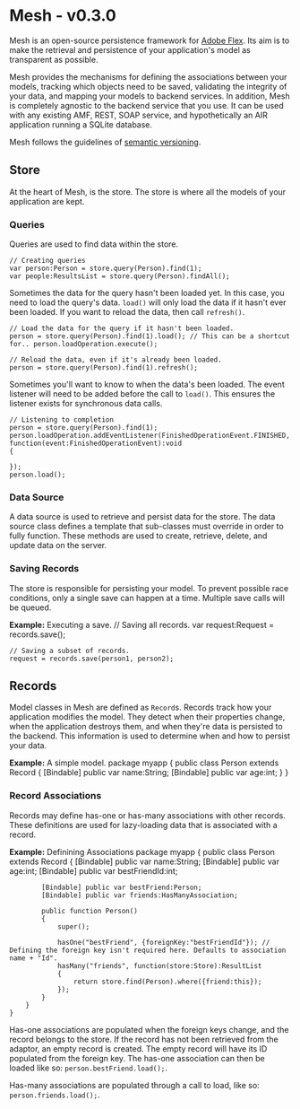 # Mesh - v0.3.0
Mesh is an open-source persistence framework for [Adobe Flex](http://www.adobe.com/products/flex/). Its aim is to make the retrieval and persistence of your application's model as transparent as possible.

Mesh provides the mechanisms for defining the associations between your models, tracking which objects need to be saved, validating the integrity of your data, and mapping your models to backend services. In addition, Mesh is completely agnostic to the backend service that you use. It can be used with any existing AMF, REST, SOAP service, and hypothetically an AIR application running a SQLite database.

Mesh follows the guidelines of [semantic versioning](http://www.semver.org).

## Store
At the heart of Mesh, is the store. The store is where all the models of your application are kept.

### Queries
Queries are used to find data within the store.

	// Creating queries
	var person:Person = store.query(Person).find(1);
	var people:ResultsList = store.query(Person).findAll();

Sometimes the data for the query hasn't been loaded yet. In this case, you need to load the query's data. `load()` will only load the data if it hasn't ever been loaded. If you want to reload the data, then call `refresh()`.

	// Load the data for the query if it hasn't been loaded.
	person = store.query(Person).find(1).load(); // This can be a shortcut for.. person.loadOperation.execute();

	// Reload the data, even if it's already been loaded.
	person = store.query(Person).find(1).refresh();

Sometimes you'll want to know to when the data's been loaded. The event listener will need to be added before the call to `load()`. This ensures the listener exists for synchronous data calls.

	// Listening to completion
	person = store.query(Person).find(1);
	person.loadOperation.addEventListener(FinishedOperationEvent.FINISHED, function(event:FinishedOperationEvent):void
	{
		
	});
	person.load();

### Data Source
A data source is used to retrieve and persist data for the store. The data source class defines a template that sub-classes must override in order to fully function. These methods are used to create, retrieve, delete, and update data on the server.

### Saving Records
The store is responsible for persisting your model. To prevent possible race conditions, only a single save can happen at a time. Multiple save calls will be queued.

**Example:** Executing a save.
	// Saving all records.
	var request:Request = records.save();

	// Saving a subset of records.
	request = records.save(person1, person2);

## Records
Model classes in Mesh are defined as `Record`s. Records track how your application modifies the model. They detect when their properties change, when the application destroys them, and when they're data is persisted to the backend. This information is used to determine when and how to persist your data.

**Example:** A simple model.
	package myapp
	{
		public class Person extends Record
		{
			[Bindable] public var name:String;
			[Bindable] public var age:int;
		}
	}

### Record Associations
Records may define has-one or has-many associations with other records. These definitions are used for lazy-loading data that is associated with a record.

**Example:** Definining Associations
	package myapp
	{
		public class Person extends Record
		{
			[Bindable] public var name:String;
			[Bindable] public var age:int;
			[Bindable] public var bestFriendId:int;

			[Bindable] public var bestFriend:Person;
			[Bindable] public var friends:HasManyAssociation;

			public function Person()
			{
				super();

				hasOne("bestFriend", {foreignKey:"bestFriendId"}); // Defining the foreign key isn't required here. Defaults to association name + "Id".
				hasMany("friends", function(store:Store):ResultList
				{
					return store.find(Person).where({friend:this});
				});
			}
		}
	}

Has-one associations are populated when the foreign keys change, and the record belongs to the store. If the record has not been retrieved from the adaptor, an empty record is created. The empty record will have its ID populated from the foreign key. The has-one association can then be loaded like so: `person.bestFriend.load();`.

Has-many associations are populated through a call to load, like so: `person.friends.load();`.